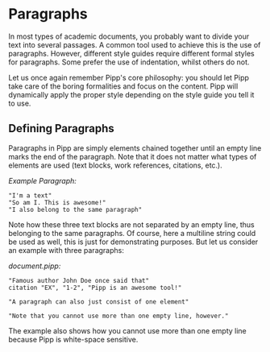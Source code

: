 # Paragraphs

In most types of academic documents, you probably want to divide your text into several passages.
A common tool used to achieve this is the use of paragraphs. However, different style guides require different formal 
styles for paragraphs.
Some prefer the use of indentation, whilst others do not.

Let us once again remember Pipp's core philosophy: you should let Pipp take care of the boring formalities and focus 
on the content. Pipp will dynamically apply the proper style depending on the style guide you tell it to use.

## Defining Paragraphs

Paragraphs in Pipp are simply elements chained together until an empty line marks the end of the paragraph.
Note that it does not matter what types of elements are used (text blocks, work references, citations, etc.).

_Example Paragraph:_
```
"I'm a text"
"So am I. This is awesome!"
"I also belong to the same paragraph"
```

Note how these three text blocks are not separated by an empty line, thus belonging to the same paragraphs. 
Of course, here a multiline string could be used as well, this is just for demonstrating purposes. 
But let us consider an example with three paragraphs:

_document.pipp:_
```
"Famous author John Doe once said that"
citation "EX", "1-2", "Pipp is an awesome tool!"

"A paragraph can also just consist of one element"

"Note that you cannot use more than one empty line, however."
```

The example also shows how you cannot use more than one empty line because Pipp is white-space sensitive.